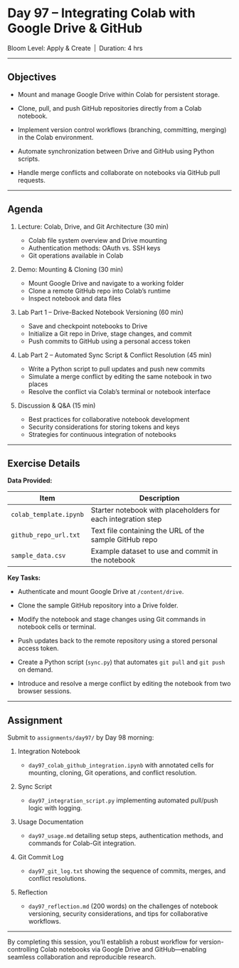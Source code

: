 # **Day 97 – Integrating Colab with Google Drive & GitHub**
  
Bloom Level: Apply & Create | Duration: 4 hrs  

---

## Objectives  

- Mount and manage Google Drive within Colab for persistent storage.  

- Clone, pull, and push GitHub repositories directly from a Colab notebook.  

- Implement version control workflows (branching, committing, merging) in the Colab environment.  

- Automate synchronization between Drive and GitHub using Python scripts.  

- Handle merge conflicts and collaborate on notebooks via GitHub pull requests.  

---

## Agenda  

1. Lecture: Colab, Drive, and Git Architecture (30 min)  
   - Colab file system overview and Drive mounting  
   - Authentication methods: OAuth vs. SSH keys  
   - Git operations available in Colab  

2. Demo: Mounting & Cloning (30 min)  
   - Mount Google Drive and navigate to a working folder  
   - Clone a remote GitHub repo into Colab’s runtime  
   - Inspect notebook and data files  

3. Lab Part 1 – Drive-Backed Notebook Versioning (60 min)  
   - Save and checkpoint notebooks to Drive  
   - Initialize a Git repo in Drive, stage changes, and commit  
   - Push commits to GitHub using a personal access token  

4. Lab Part 2 – Automated Sync Script & Conflict Resolution (45 min)  
   - Write a Python script to pull updates and push new commits  
   - Simulate a merge conflict by editing the same notebook in two places  
   - Resolve the conflict via Colab’s terminal or notebook interface  

5. Discussion & Q&A (15 min)  
   - Best practices for collaborative notebook development  
   - Security considerations for storing tokens and keys  
   - Strategies for continuous integration of notebooks  

---

## Exercise Details  

**Data Provided:**  

| Item                          | Description                                               |
|-------------------------------|-----------------------------------------------------------|
| `colab_template.ipynb`        | Starter notebook with placeholders for each integration step  |
| `github_repo_url.txt`         | Text file containing the URL of the sample GitHub repo    |
| `sample_data.csv`             | Example dataset to use and commit in the notebook         |

**Key Tasks:**  

- Authenticate and mount Google Drive at `/content/drive`.  

- Clone the sample GitHub repository into a Drive folder.  

- Modify the notebook and stage changes using Git commands in notebook cells or terminal.  

- Push updates back to the remote repository using a stored personal access token.  

- Create a Python script (`sync.py`) that automates `git pull` and `git push` on demand.  

- Introduce and resolve a merge conflict by editing the notebook from two browser sessions.  

---

## Assignment  

Submit to `assignments/day97/` by Day 98 morning:  

1. Integration Notebook  
   - `day97_colab_github_integration.ipynb` with annotated cells for mounting, cloning, Git operations, and conflict resolution.  

2. Sync Script  
   - `day97_integration_script.py` implementing automated pull/push logic with logging.  

3. Usage Documentation  
   - `day97_usage.md` detailing setup steps, authentication methods, and commands for Colab-Git integration.  

4. Git Commit Log  
   - `day97_git_log.txt` showing the sequence of commits, merges, and conflict resolutions.  

5. Reflection  
   - `day97_reflection.md` (200 words) on the challenges of notebook versioning, security considerations, and tips for collaborative workflows.  

---

By completing this session, you’ll establish a robust workflow for version-controlling Colab notebooks via Google Drive and GitHub—enabling seamless collaboration and reproducible research.
